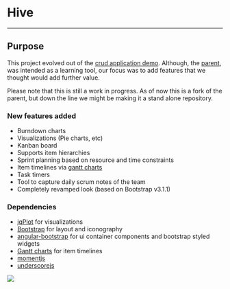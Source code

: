 # Hive

***

## Purpose

This project evolved out of the [crud application demo](http://github.com/angular-app/angular-app). Although, the [parent](http://github.com/angular-app/angular-app), was intended as a learning tool, our focus was to add features that we thought would add further value.

Please note that this is still a work in progress. As of now this is a fork of the parent, but down the line we might be making it a stand alone repository.

### New features added
* Burndown charts
* Visualizations (Pie charts, etc)
* Kanban board
* Supports item hierarchies
* Sprint planning based on resource and time constraints
* Item timelines via [gantt charts]() 
* Task timers
* Tool to capture daily scrum notes of the team
* Completely revamped look (based on Bootstrap v3.1.1)

### Dependencies
* [jqPlot](http://www.jqplot.com/) for visualizations
* [Bootstrap](http://getbootstrap.com/) for layout and iconography
* [angular-bootstrap](http://github.com/angular-ui/bootstrap) for ui container components and bootstrap styled widgets
* [Gantt charts](http://github.com/mustafavzg/angular-gantt) for item timelines
* [momentjs](http://momentjs.com/)
* [underscorejs](http://underscorejs.org/)

<!-- <a href="http://goo.gl/gKEsIo"><img src="http://www.packtpub.com/sites/default/files/1820OS.jpg"></a> -->

<img src="https://lh6.googleusercontent.com/-a8yAxcuW9zU/VNGskgN2IJI/AAAAAAAAG38/MOWePiJCnHQ/s512/IMG_20150204_101335.jpg">

